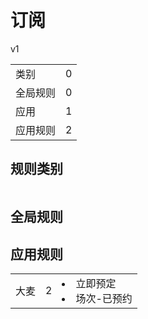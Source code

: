 # 订阅

v1

|||
| - |:-:|
|类别|0|
|全局规则|0|
|应用|1|
|应用规则|2|

## 规则类别

|||
| - |:-:|


## 全局规则



## 应用规则

||||
| - |:-:|-|
|大麦|2|<li>立即预定<li>场次-已预约|
